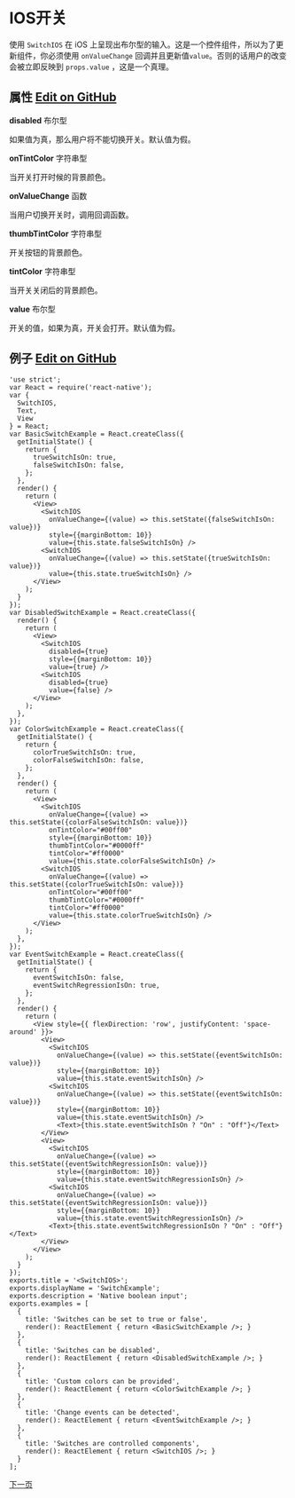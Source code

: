 # IOS开关 

使用 `SwitchIOS` 在 iOS 上呈现出布尔型的输入。这是一个控件组件，所以为了更新组件，你必须使用 `onValueChange` 回调并且更新值`value`。否则的话用户的改变会被立即反映到 `props.value` ，这是一个真理。 

## 属性  [Edit on GitHub](https://github.com/facebook/react-native/blob/master/Libraries/Components/SwitchIOS/SwitchIOS.ios.js)

**disabled** 布尔型

如果值为真，那么用户将不能切换开关。默认值为假。

**onTintColor** 字符串型

当开关打开时候的背景颜色。

**onValueChange** 函数

当用户切换开关时，调用回调函数。

**thumbTintColor** 字符串型

开关按钮的背景颜色。

**tintColor** 字符串型

当开关关闭后的背景颜色。

**value** 布尔型

开关的值，如果为真，开关会打开。默认值为假。

## 例子  [Edit on GitHub](https://github.com/facebook/react-native/blob/master/Examples/UIExplorer/SwitchIOSExample.js)

``` 
'use strict';
var React = require('react-native');
var {
  SwitchIOS,
  Text,
  View
} = React;
var BasicSwitchExample = React.createClass({
  getInitialState() {
    return {
      trueSwitchIsOn: true,
      falseSwitchIsOn: false,
    };
  },
  render() {
    return (
      <View>
        <SwitchIOS
          onValueChange={(value) => this.setState({falseSwitchIsOn: value})}
          style={{marginBottom: 10}}
          value={this.state.falseSwitchIsOn} />
        <SwitchIOS
          onValueChange={(value) => this.setState({trueSwitchIsOn: value})}
          value={this.state.trueSwitchIsOn} />
      </View>
    );
  }
});
var DisabledSwitchExample = React.createClass({
  render() {
    return (
      <View>
        <SwitchIOS
          disabled={true}
          style={{marginBottom: 10}}
          value={true} />
        <SwitchIOS
          disabled={true}
          value={false} />
      </View>
    );
  },
});
var ColorSwitchExample = React.createClass({
  getInitialState() {
    return {
      colorTrueSwitchIsOn: true,
      colorFalseSwitchIsOn: false,
    };
  },
  render() {
    return (
      <View>
        <SwitchIOS
          onValueChange={(value) => this.setState({colorFalseSwitchIsOn: value})}
          onTintColor="#00ff00"
          style={{marginBottom: 10}}
          thumbTintColor="#0000ff"
          tintColor="#ff0000"
          value={this.state.colorFalseSwitchIsOn} />
        <SwitchIOS
          onValueChange={(value) => this.setState({colorTrueSwitchIsOn: value})}
          onTintColor="#00ff00"
          thumbTintColor="#0000ff"
          tintColor="#ff0000"
          value={this.state.colorTrueSwitchIsOn} />
      </View>
    );
  },
});
var EventSwitchExample = React.createClass({
  getInitialState() {
    return {
      eventSwitchIsOn: false,
      eventSwitchRegressionIsOn: true,
    };
  },
  render() {
    return (
      <View style={{ flexDirection: 'row', justifyContent: 'space-around' }}>
        <View>
          <SwitchIOS
            onValueChange={(value) => this.setState({eventSwitchIsOn: value})}
            style={{marginBottom: 10}}
            value={this.state.eventSwitchIsOn} />
          <SwitchIOS
            onValueChange={(value) => this.setState({eventSwitchIsOn: value})}
            style={{marginBottom: 10}}
            value={this.state.eventSwitchIsOn} />
            <Text>{this.state.eventSwitchIsOn ? "On" : "Off"}</Text>
        </View>
        <View>
          <SwitchIOS
            onValueChange={(value) => this.setState({eventSwitchRegressionIsOn: value})}
            style={{marginBottom: 10}}
            value={this.state.eventSwitchRegressionIsOn} />
          <SwitchIOS
            onValueChange={(value) => this.setState({eventSwitchRegressionIsOn: value})}
            style={{marginBottom: 10}}
            value={this.state.eventSwitchRegressionIsOn} />
          <Text>{this.state.eventSwitchRegressionIsOn ? "On" : "Off"}</Text>
        </View>
      </View>
    );
  }
});
exports.title = '<SwitchIOS>';
exports.displayName = 'SwitchExample';
exports.description = 'Native boolean input';
exports.examples = [
  {
    title: 'Switches can be set to true or false',
    render(): ReactElement { return <BasicSwitchExample />; }
  },
  {
    title: 'Switches can be disabled',
    render(): ReactElement { return <DisabledSwitchExample />; }
  },
  {
    title: 'Custom colors can be provided',
    render(): ReactElement { return <ColorSwitchExample />; }
  },
  {
    title: 'Change events can be detected',
    render(): ReactElement { return <EventSwitchExample />; }
  },
  {
    title: 'Switches are controlled components',
    render(): ReactElement { return <SwitchIOS />; }
  }
];
```

[下一页](http://facebook.github.io/react-native/docs/tabbarios.html#content)